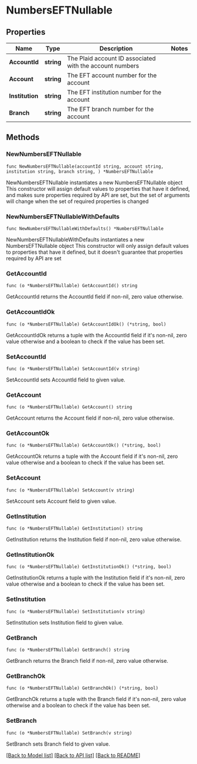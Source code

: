 # NumbersEFTNullable

## Properties

Name | Type | Description | Notes
------------ | ------------- | ------------- | -------------
**AccountId** | **string** | The Plaid account ID associated with the account numbers | 
**Account** | **string** | The EFT account number for the account | 
**Institution** | **string** | The EFT institution number for the account | 
**Branch** | **string** | The EFT branch number for the account | 

## Methods

### NewNumbersEFTNullable

`func NewNumbersEFTNullable(accountId string, account string, institution string, branch string, ) *NumbersEFTNullable`

NewNumbersEFTNullable instantiates a new NumbersEFTNullable object
This constructor will assign default values to properties that have it defined,
and makes sure properties required by API are set, but the set of arguments
will change when the set of required properties is changed

### NewNumbersEFTNullableWithDefaults

`func NewNumbersEFTNullableWithDefaults() *NumbersEFTNullable`

NewNumbersEFTNullableWithDefaults instantiates a new NumbersEFTNullable object
This constructor will only assign default values to properties that have it defined,
but it doesn't guarantee that properties required by API are set

### GetAccountId

`func (o *NumbersEFTNullable) GetAccountId() string`

GetAccountId returns the AccountId field if non-nil, zero value otherwise.

### GetAccountIdOk

`func (o *NumbersEFTNullable) GetAccountIdOk() (*string, bool)`

GetAccountIdOk returns a tuple with the AccountId field if it's non-nil, zero value otherwise
and a boolean to check if the value has been set.

### SetAccountId

`func (o *NumbersEFTNullable) SetAccountId(v string)`

SetAccountId sets AccountId field to given value.


### GetAccount

`func (o *NumbersEFTNullable) GetAccount() string`

GetAccount returns the Account field if non-nil, zero value otherwise.

### GetAccountOk

`func (o *NumbersEFTNullable) GetAccountOk() (*string, bool)`

GetAccountOk returns a tuple with the Account field if it's non-nil, zero value otherwise
and a boolean to check if the value has been set.

### SetAccount

`func (o *NumbersEFTNullable) SetAccount(v string)`

SetAccount sets Account field to given value.


### GetInstitution

`func (o *NumbersEFTNullable) GetInstitution() string`

GetInstitution returns the Institution field if non-nil, zero value otherwise.

### GetInstitutionOk

`func (o *NumbersEFTNullable) GetInstitutionOk() (*string, bool)`

GetInstitutionOk returns a tuple with the Institution field if it's non-nil, zero value otherwise
and a boolean to check if the value has been set.

### SetInstitution

`func (o *NumbersEFTNullable) SetInstitution(v string)`

SetInstitution sets Institution field to given value.


### GetBranch

`func (o *NumbersEFTNullable) GetBranch() string`

GetBranch returns the Branch field if non-nil, zero value otherwise.

### GetBranchOk

`func (o *NumbersEFTNullable) GetBranchOk() (*string, bool)`

GetBranchOk returns a tuple with the Branch field if it's non-nil, zero value otherwise
and a boolean to check if the value has been set.

### SetBranch

`func (o *NumbersEFTNullable) SetBranch(v string)`

SetBranch sets Branch field to given value.



[[Back to Model list]](../README.md#documentation-for-models) [[Back to API list]](../README.md#documentation-for-api-endpoints) [[Back to README]](../README.md)


